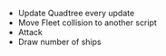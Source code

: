 * Update Quadtree every update
* Move Fleet collision to another script
* Attack
* Draw number of ships